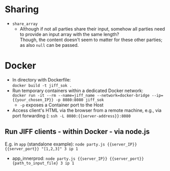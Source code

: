
# Sharing

* `share_array`
  - Although if not all parties share their input, somehow all parties need to provide an input array with the same length? <br>
    Though, the content doesn't seem to matter for these other parties; as also `null` can be passed.

# Docker

* In directory with Dockerfile: <br>
  `docker build -t jiff_sok .`
* Run temporary containers within a dedicated Docker network: <br>
  `docker run -it --rm --name=jiff_name --network=docker-bridge --ip={{your_chosen_IP}} -p 8080:8080 jiff_sok`
  - `-p` exposes a Container port to the Host
* Access client's HTML via the browser from a remote machine, e.g., via port forwarding (: `ssh -L 8080:{{server-address}}:8080`

## Run JIFF clients - within Docker - via node.js

E.g. in `app` (standalone example): `node party.js {{server_IP}} {{server_port}} "[1,2,3]" 3 ip 1`
* app_innerprod: `node party.js {{server_IP}} {{server_port}} {path_to_input_file} 3 ip 1`
